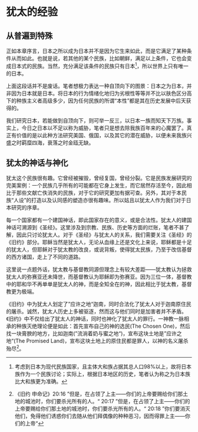 # 犹太的经验
## 从普遍到特殊

正如本章序言，日本之所以成为日本并不是因为它生来如此，而是它满足了某种条件从而如此。也就是说，若其他的某个民族，比如朝鲜，满足以上条件，它也会变成日本式的民族。当然，充分满足该条件的民族只有日本[^1]，所以世界上只有唯一的日本。

上面这段话并不是废话。笔者想极力表达一种自顶向下的图景：日本之为日本，并非因为日本就是日本。将日本的行为情绪化地归为劣根性等等并不比以肤色区分高下的种族主义者高级多少，因为任何民族的所谓“本性”都是其在历史发展中后天获得的。

我们研究日本，若能做到自顶向下，则可举一反三，以日本一族而知天下万族。事实上，今日之日本以不足以称为威胁，笔者只是想去除我族百年来的心魔罢了。真正有价值的是以此种方法研究美国、俄国，以及其它的潜在威胁，以便未来我族兴盛之时羁糜四海，衰落之时金瓯无缺。

## 犹太的神话与神化

犹太这个民族很有趣。它曾经被摧毁，曾经复国，曾经分裂。它是民族发展研究的完美案例：一个民族几乎所有的可能都在它身上发生，而它居然存活至今，因此相比于那些文献亡佚消失的民族，对于它的研究更加有据可查。另外，其对于本民族“人设”的打造以及认同感的塑造亦很有趣味。所以姑且以犹太人作为我们对于日本研究的序章。

每一个国家都有一个建国神话，即此国家存在的意义，或是合法性。犹太人的建国神话可溯源到《圣经》。这里涉及到宗教、民族、历史等方面的烂账，笔者不甚了解，因此只讨论犹太人。对于《圣经》与犹太人的关系，我们需要关注《圣经》的《旧约》部分。耶稣当然是犹太人，无论从血缘上还是文化上来说，耶稣都是十足的犹太人，但耶稣对于犹太教的改良，或说背叛，使得犹太民族，乃至于改信基督的西方诸国，走上了不同的道路。

这里说一点题外话，犹太教与基督教同源但理念上有较大差距——犹太教认为拯救犹太人的弥赛亚还未降世，而基督教认为耶稣即为弥赛亚。因为三位一体，基督教中的耶和华不再单单是犹太人的神，而是全知全在的神，因此相比于犹太教，基督教更为极端。

《旧约》中为犹太人划定了”应许之地“迦南，同时合法化了犹太人对于迦南原住民的屠杀。诚然，犹太人历史上多被驱逐，然而这与他们同时是加害者并不矛盾。《旧约》中不仅给出了犹太人的神话，同时也神化了犹太人的罪行。一神教一脉相承的种族灭绝理论便是如此：首先宣布自己的神的选民(The Chosen One)，然后找一块膏腴的地方，比如迦南(”流淌着奶与蜜之地“)，宣布这块土地是”应许之地“(The Promised Land)，宣布这块土地上的原住民都是罪人，以神的名义屠杀殆尽[^2]。


[^1]:考虑到日本为现代民族国家，且主体大和族占据其总人口98%以上，故将日本族作为一个民族讨论；实际上，根据日本地区的历史，笔者认为称之为日本族比大和族更为准确。
[^2]:《旧约 申命记》20:16 ”但是，在占领了上主——你们的上帝要赐给你们那土地的城池时，你们要杀光所有的人。“ 20:17 ”但是，在占领了上主——你们的上帝要赐给你们那土地的城池时，你们要杀光所有的人。“ 20:18 ”你们要消灭他们，免得他们诱惑你们去随从他们拜偶像的种种恶习，因而得罪上主——你们的上帝“







